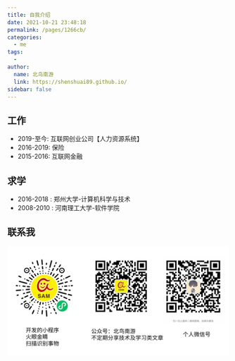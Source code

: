 ```yaml
---
title: 自我介绍
date: 2021-10-21 23:48:18
permalink: /pages/1266cb/
categories:
  - me
tags:
  - 
author: 
  name: 北鸟南游
  link: https://shenshuai89.github.io/
sidebar: false
---
```


## 工作
- 2019-至今: 互联网创业公司【人力资源系统】
- 2016-2019: 保险
- 2015-2016: 互联网金融



## 求学
- 2016-2018 : 郑州大学-计算机科学与技术 
- 2008-2010 : 河南理工大学-软件学院


## 联系我
![我的信息](/assets/images/myinfo.jpeg)